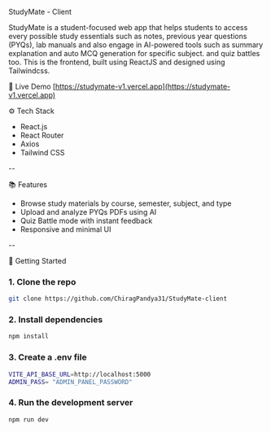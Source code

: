 StudyMate - Client

StudyMate is a student-focused web app that helps students to access every possible study essentials such as notes, previous year questions (PYQs), lab manuals and also engage in AI-powered tools such as summary explanation and auto MCQ generation for specific subject. and quiz battles too. This is the frontend, built using ReactJS and designed using Tailwindcss.

🔗 Live Demo
[https://studymate-v1.vercel.app](https://studymate-v1.vercel.app)



⚙️ Tech Stack
- React.js
- React Router
- Axios
- Tailwind CSS

--

📚 Features
- Browse study materials by course, semester, subject, and type
- Upload and analyze PYQs PDFs using AI
- Quiz Battle mode with instant feedback
- Responsive and minimal UI

--

🚀 Getting Started

### 1. Clone the repo
```bash
git clone https://github.com/ChiragPandya31/StudyMate-client
```
### 2. Install dependencies
```bash
npm install
```
### 3. Create a .env file
```bash
VITE_API_BASE_URL=http://localhost:5000
ADMIN_PASS= "ADMIN_PANEL_PASSWORD"
```
### 4. Run the development server
```bash
npm run dev
```
